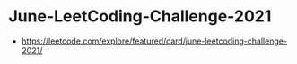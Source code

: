 # June-LeetCoding-Challenge-2021

* https://leetcode.com/explore/featured/card/june-leetcoding-challenge-2021/
